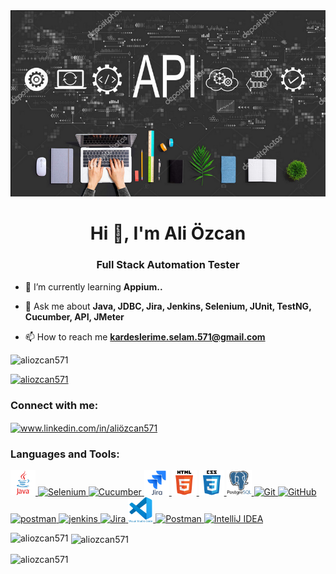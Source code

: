 <img src="https://github.com/Aliozcan571/Aliozcan571/blob/main/Screenshot_9.png?raw=true">

<h1 align="center">Hi 👋, I'm Ali Özcan</h1>
<h3 align="center">Full Stack Automation Tester</h3>


- 🌱 I’m currently learning **Appium..**

- 💬 Ask me about **Java, JDBC, Jira, Jenkins, Selenium, JUnit, TestNG, Cucumber, API, JMeter**

- 📫 How to reach me **kardeslerime.selam.571@gmail.com**

<p align="left"> <img src="https://komarev.com/ghpvc/?username=aliozcan571&label=Profile%20views&color=0e75b6&style=flat" alt="aliozcan571" /> </p>

<p align="left"> <a href="https://github.com/ryo-ma/github-profile-trophy"><img src="https://github-profile-trophy.vercel.app/?username=aliozcan571" alt="aliozcan571" /></a> </p>

<h3 align="left">Connect with me:</h3>
<p align="left">
<a href="https://linkedin.com/in/aliözcan571" target="blank"><img align="center" src="https://raw.githubusercontent.com/rahuldkjain/github-profile-readme-generator/master/src/images/icons/Social/linked-in-alt.svg" alt="www.linkedin.com/in/aliözcan571" height="30" width="40" /></a>
</p>


<h3 align="left">Languages and Tools:</h3>
<p align="left"> 
    <a href="https://www.java.com" target="_blank" rel="noreferrer">
        <img src="https://raw.githubusercontent.com/devicons/devicon/master/icons/java/java-original-wordmark.svg" alt="Java" width="40" height="40"/>
    </a>
     <a href="https://www.selenium.dev" target="_blank" rel="noreferrer">
        <img src="https://raw.githubusercontent.com/detain/svg-logos/780f25886640cef088af994181646db2f6b1a3f8/svg/selenium-logo.svg" alt="Selenium" width="40" height="40"/>
    </a>
    <a href="https://cucumber.io" target="_blank" rel="noreferrer">
        <img src="https://www.vectorlogo.zone/logos/cucumberio/cucumberio-icon.svg" alt="Cucumber" width="40" height="40"/>
    </a>
    <a href="https://www.atlassian.com/software/jira" target="_blank" rel="noreferrer">
    <img src="https://github.com/devicons/devicon/blob/master/icons/jira/jira-original-wordmark.svg" alt="Jira" width="40" height="40"/>
    </a>
    <a href="https://developer.mozilla.org/en-US/docs/Web/HTML" target="_blank" rel="noreferrer">
        <img src="https://raw.githubusercontent.com/devicons/devicon/master/icons/html5/html5-original-wordmark.svg" alt="HTML5" width="40" height="40"/>
    </a>
    <a href="https://developer.mozilla.org/en-US/docs/Web/CSS" target="_blank" rel="noreferrer">
        <img src="https://raw.githubusercontent.com/devicons/devicon/master/icons/css3/css3-original-wordmark.svg" alt="CSS3" width="40" height="40"/>
    </a>
    <a href="https://www.postgresql.org" target="_blank" rel="noreferrer">
        <img src="https://raw.githubusercontent.com/devicons/devicon/master/icons/postgresql/postgresql-original-wordmark.svg" alt="PostgreSQL" width="40" height="40"/>
    </a>
    <a href="https://git-scm.com/" target="_blank" rel="noreferrer">
        <img src="https://www.vectorlogo.zone/logos/git-scm/git-scm-icon.svg" alt="Git" width="40" height="40"/>
    </a>
    <a href="https://github.com/" target="_blank" rel="noreferrer">
        <img src="https://github.githubassets.com/images/modules/logos_page/GitHub-Mark.png" alt="GitHub" width="40" height="40"/>
    </a>
    <a href="https://postman.com" target="_blank" rel="noreferrer"> 
        <img src="https://www.vectorlogo.zone/logos/getpostman/getpostman-icon.svg" alt="postman" width="40" height="40"/> 
    </a> 
    <a href="https://www.jenkins.io" target="_blank" rel="noreferrer"> 
        <img src="https://www.vectorlogo.zone/logos/jenkins/jenkins-icon.svg" alt="jenkins" width="40" height="40"/> 
    </a>
    <a href="https://www.atlassian.com/software/jira" target="_blank" rel="noreferrer">
    <img src="https://www.vectorlogo.zone/logos/atlassian_jira/atlassian_jira-icon.svg" alt="Jira" width="40" height="40"/>
    </a>
    <a href="https://code.visualstudio.com/" target="_blank" rel="noreferrer">
    <img src="https://github.com/devicons/devicon/blob/master/icons/vscode/vscode-original-wordmark.svg" alt="Visual Studio Code" width="40" height="40"/>
</a>
    <a href="https://www.postman.com/" target="_blank" rel="noreferrer">
    <img src="https://www.vectorlogo.zone/logos/getpostman/getpostman-icon.svg" alt="Postman" width="40" height="40"/>
</a>
    <a href="https://www.jetbrains.com/idea/" target="_blank" rel="noreferrer">
    <img src="https://www.vectorlogo.zone/logos/jetbrains_intellijidea/jetbrains_intellijidea-icon.svg" alt="IntelliJ IDEA" width="40" height="40"/>
</a>
</p>

<p><img align="left" src="https://github-readme-stats.vercel.app/api/top-langs?username=aliozcan571&show_icons=true&locale=en&layout=compact" alt="aliozcan571" /></p>

<p>&nbsp;<img align="center" src="https://github-readme-stats.vercel.app/api?username=aliozcan571&show_icons=true&locale=en" alt="aliozcan571" /></p>

<p><img align="center" src="https://github-readme-streak-stats.herokuapp.com/?user=aliozcan571&" alt="aliozcan571" /></p>

